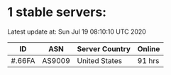 # 1 stable servers:

Latest update at: Sun Jul 19 08:10:10 UTC 2020

| ID | ASN | Server Country | Online |
| -- | --- | -------------- | ------ |
| #.66FA | AS9009 | United States | 91 hrs |

